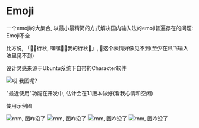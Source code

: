 # Emoji

一个emoji的大集合, 以最小最精简的方式解决国内输入法的emoji普遍存在的问题: Emoji不全

比方说, 「🥵🥵行秋, 嘿嘿🥵🥵我的行秋🥵」, 🥵这个表情好像见不到(至少在讯飞输入法里见不到)

设计灵感来源于Ubuntu系统下自带的Character软件

![哎 我图呢?](https://github.com/Leaf-Oct/emoji/raw/main/images/5.jpg)

"最近使用"功能在开发中, 估计会在1.1版本做好(看我心情和空闲)

使用示例图

![rnm, 图咋没了](https://github.com/Leaf-Oct/emoji/raw/main/images/1.jpg)
![rnm, 图咋没了](https://github.com/Leaf-Oct/emoji/raw/main/images/2.jpg)
![rnm, 图咋没了](https://github.com/Leaf-Oct/emoji/raw/main/images/3.jpg)
![rnm, 图咋没了](https://github.com/Leaf-Oct/emoji/raw/main/images/4.jpg)
